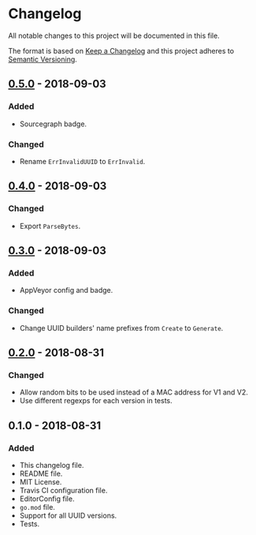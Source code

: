 # Changelog
All notable changes to this project will be documented in this file.

The format is based on [Keep a Changelog](http://keepachangelog.com/en/1.0.0/)
and this project adheres to [Semantic Versioning](http://semver.org/spec/v2.0.0.html).

## [0.5.0] - 2018-09-03
### Added
- Sourcegraph badge.

### Changed
- Rename `ErrInvalidUUID` to `ErrInvalid`.

## [0.4.0] - 2018-09-03
### Changed
- Export `ParseBytes`.

## [0.3.0] - 2018-09-03
### Added
- AppVeyor config and badge.

### Changed
- Change UUID builders' name prefixes from `Create` to `Generate`.

## [0.2.0] - 2018-08-31
### Changed
- Allow random bits to be used instead of a MAC address for V1 and V2.
- Use different regexps for each version in tests.

## 0.1.0 - 2018-08-31
### Added
- This changelog file.
- README file.
- MIT License.
- Travis CI configuration file.
- EditorConfig file.
- `go.mod` file.
- Support for all UUID versions.
- Tests.

[0.5.0]: https://github.com/gbrlsnchs/uuid/compare/v0.4.0...v0.5.0
[0.4.0]: https://github.com/gbrlsnchs/uuid/compare/v0.3.0...v0.4.0
[0.3.0]: https://github.com/gbrlsnchs/uuid/compare/v0.2.0...v0.3.0
[0.2.0]: https://github.com/gbrlsnchs/uuid/compare/v0.1.0...v0.2.0
